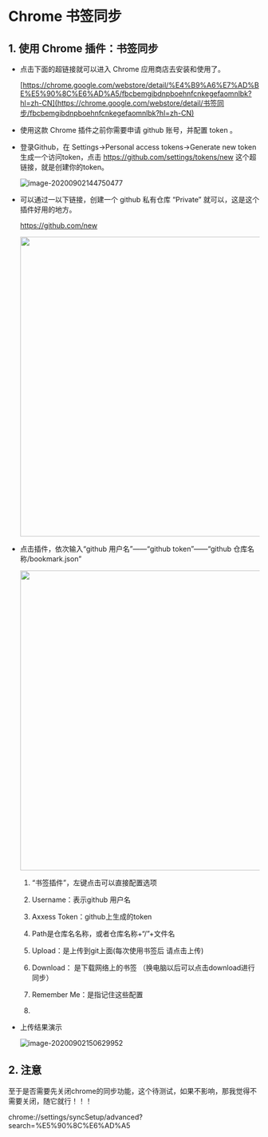 # Chrome 书签同步


<!--more-->



## 1. 使用 Chrome 插件：书签同步

- 点击下面的超链接就可以进入 Chrome 应用商店去安装和使用了。

  [https://chrome.google.com/webstore/detail/%E4%B9%A6%E7%AD%BE%E5%90%8C%E6%AD%A5/fbcbemgibdnpboehnfcnkegefaomnlbk?hl=zh-CN](https://chrome.google.com/webstore/detail/书签同步/fbcbemgibdnpboehnfcnkegefaomnlbk?hl=zh-CN)

- 使用这款 Chrome 插件之前你需要申请 github 账号，并配置 token 。

- 登录Github，在 Settings->Personal access tokens->Generate new token 生成一个访问token，点击 https://github.com/settings/tokens/new 这个超链接，就是创建你的token。

  ![image-20200902144750477](https://cdn.jsdelivr.net/gh/ZhaoUncle/image@main/blog/image-20200902144750477.png)

- 可以通过一以下链接，创建一个 github 私有仓库 “Private” 就可以，这是这个插件好用的地方。

  https://github.com/new

  <img src="https://cdn.jsdelivr.net/gh/ZhaoUncle/image@main/blog/image-20200902145023927.png" width="600" hegiht="250" align=center/>

  

- 点击插件，依次输入“github 用户名”——“github token”——“github 仓库名称/bookmark.json”

  <img src="https://cdn.jsdelivr.net/gh/ZhaoUncle/image@main/blog/image-20200902145148139.png" width="600" hegiht="250" align=center/>

  1. “书签插件”，左键点击可以直接配置选项
  2. Username：表示github 用户名

  3. Axxess Token：github上生成的token
  4. Path是仓库名名称，或者仓库名称+“/”+文件名
  5. Upload：是上传到git上面(每次使用书签后 请点击上传)
  6. Download： 是下载网络上的书签 （换电脑以后可以点击download进行同步）
  7. Remember Me：是指记住这些配置
  8. 

- 上传结果演示

  ![image-20200902150629952](/Users/aomine/Library/Application%20Support/typora-user-images/image-20200902150629952.png)

  







## 2. 注意

至于是否需要先关闭chrome的同步功能，这个待测试，如果不影响，那我觉得不需要关闭，随它就行！！！

chrome://settings/syncSetup/advanced?search=%E5%90%8C%E6%AD%A5

